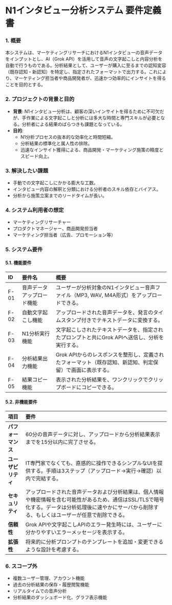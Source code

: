 # N1インタビュー分析システム 要件定義書

### 1. 概要
本システムは、マーケティングリサーチにおけるN1インタビューの音声データをインプットとし、AI（Grok API）を活用して音声の文字起こしと内容分析を自動で行うものである。分析結果として、ユーザーが購入に至るまでの認知変容（既存認知・新認知）を特定し、指定されたフォーマットで出力する。これにより、マーケティング担当者や商品開発者が、迅速かつ効率的にインサイトを得ることを目的とする。

### 2. プロジェクトの背景と目的
- **背景**: N1インタビュー分析は、顧客の深いインサイトを得るために不可欠だが、手作業による文字起こしと分析には多大な時間と専門スキルが必要となる。分析者による結果のばらつきも課題となっている。
- **目的**:
    - N1分析プロセスの抜本的な効率化と時間短縮。
    - 分析結果の標準化と属人性の排除。
    - 迅速なインサイト獲得による、商品開発・マーケティング施策の精度とスピード向上。

### 3. 解決したい課題
- 手動での文字起こしにかかる膨大な工数。
- インタビュー内容の解釈と分類における分析者のスキル依存とバイアス。
- 分析から施策立案までのリードタイムが長い。

### 4. システム利用者の想定
- マーケティングリサーチャー
- プロダクトマネージャー、商品開発担当者
- マーケティング担当者（広告、プロモーション等）

### 5. システム要件
#### 5.1. 機能要件
| ID | 要件名 | 概要 |
|:---|:---|:---|
| F-01 | 音声データアップロード機能 | ユーザーが分析対象のN1インタビュー音声ファイル（MP3, WAV, M4A形式）をアップロードできる。 |
| F-02 | 自動文字起こし機能 | アップロードされた音声データを、発言のタイムスタンプ付きでテキストデータに変換する。 |
| F-03 | N1分析実行機能 | 文字起こしされたテキストデータを、指定されたプロンプトと共にGrok APIへ送信し、分析を実行する。 |
| F-04 | 分析結果出力機能 | Grok APIからのレスポンスを整形し、定義されたフォーマット（既存認知、新認知、判定保留）で画面に表示する。 |
| F-05 | 結果コピー機能 | 表示された分析結果を、ワンクリックでクリップボードにコピーできる。 |

#### 5.2. 非機能要件
| 項目 | 要件 |
|:---|:---|
| **パフォーマンス** | 60分の音声データに対し、アップロードから分析結果表示までを15分以内に完了させる。 |
| **ユーザビリティ** | IT専門家でなくても、直感的に操作できるシンプルなUIを提供する。手順は3ステップ（アップロード→実行→確認）以内で完結する。 |
| **セキュリティ** | アップロードされた音声データおよび分析結果は、個人情報や機密情報を含む可能性があるため、通信はSSL/TLSで暗号化する。データは分析処理後に速やかにサーバから削除する、もしくはユーザーが任意で削除できる。 |
| **信頼性** | Grok APIや文字起こしAPIのエラー発生時には、ユーザーに分かりやすいエラーメッセージを表示する。 |
| **拡張性** | 将来的に分析プロンプトのテンプレートを追加・変更できるような設計を考慮する。 |

### 6. スコープ外
- 複数ユーザー管理、アカウント機能
- 過去の分析結果の保存・履歴閲覧機能
- リアルタイムでの音声分析
- 分析結果のダッシュボード化、グラフ表示機能